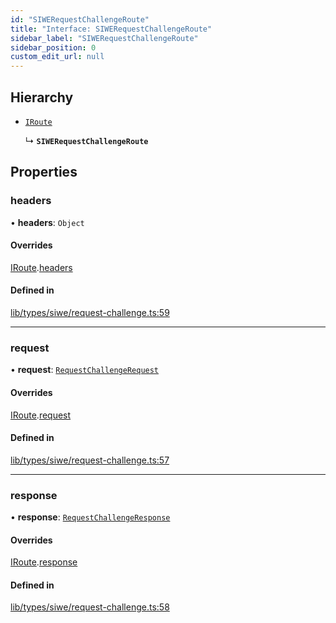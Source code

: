 ```yaml
---
id: "SIWERequestChallengeRoute"
title: "Interface: SIWERequestChallengeRoute"
sidebar_label: "SIWERequestChallengeRoute"
sidebar_position: 0
custom_edit_url: null
---
```


## Hierarchy

- [`IRoute`](IRoute.md)

  ↳ **`SIWERequestChallengeRoute`**

## Properties

### headers

• **headers**: `Object`

#### Overrides

[IRoute](IRoute.md).[headers](IRoute.md#headers)

#### Defined in

[lib/types/siwe/request-challenge.ts:59](https://github.com/JustaName-id/JustaName-sdk/blob/26d8d95/packages/@justaname.id/sdk/src/lib/types/siwe/request-challenge.ts#L59)

___

### request

• **request**: [`RequestChallengeRequest`](RequestChallengeRequest.md)

#### Overrides

[IRoute](IRoute.md).[request](IRoute.md#request)

#### Defined in

[lib/types/siwe/request-challenge.ts:57](https://github.com/JustaName-id/JustaName-sdk/blob/26d8d95/packages/@justaname.id/sdk/src/lib/types/siwe/request-challenge.ts#L57)

___

### response

• **response**: [`RequestChallengeResponse`](RequestChallengeResponse.md)

#### Overrides

[IRoute](IRoute.md).[response](IRoute.md#response)

#### Defined in

[lib/types/siwe/request-challenge.ts:58](https://github.com/JustaName-id/JustaName-sdk/blob/26d8d95/packages/@justaname.id/sdk/src/lib/types/siwe/request-challenge.ts#L58)
